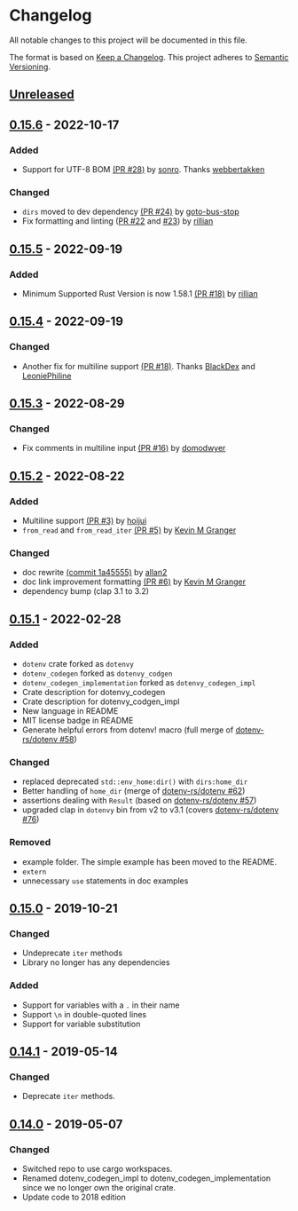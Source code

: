 # Changelog

All notable changes to this project will be documented in this file.

The format is based on [Keep a Changelog](https://keepachangelog.com/en/1.0.0/).
This project adheres to [Semantic Versioning](https://semver.org/spec/v2.0.0.html).

## [Unreleased]

## [0.15.6] - 2022-10-17

### Added

- Support for UTF-8 BOM [(PR #28)](https://github.com/allan2/dotenvy/pull/28) by [sonro](https://github.com/sonro). Thanks [webbertakken](https://github.com/webbertakken)

### Changed

- `dirs` moved to dev dependency [(PR #24)](https://github.com/allan2/dotenvy/pull/24) by [goto-bus-stop](https://github.com/goto-bus-stop)
- Fix formatting and linting ([PR #22](https://github.com/allan2/dotenvy/pull/22) and [#23](https://github.com/allan2/dotenvy/pull/23)) by [rillian](https://github.com/rillian)

## [0.15.5] - 2022-09-19

### Added

- Minimum Supported Rust Version is now 1.58.1 [(PR #18)](https://github.com/allan2/dotenvy/pull/21) by [rillian](https://github.com/rillian)

## [0.15.4] - 2022-09-19

### Changed

- Another fix for multiline support [(PR #18)](https://github.com/allan2/dotenvy/pull/18). Thanks [BlackDex](https://github.com/BlackDex) and [LeoniePhiline](https://github.com/LeoniePhiline)

## [0.15.3] - 2022-08-29

### Changed

- Fix comments in multiline input [(PR #16)](https://github.com/allan2/dotenvy/pull/16) by [domodwyer](https://github.com/domodwyer)

## [0.15.2] - 2022-08-22

### Added

- Multiline support [(PR #3)](https://github.com/allan2/dotenvy/pull/3) by [hoijui](https://github.com/hoijui)
- `from_read` and `from_read_iter` [(PR #5)](https://github.com/allan2/dotenvy/pull/5) by [Kevin M Granger](https://github.com/KevinMGranger)

### Changed

- doc rewrite [(commit 1a45555)](https://github.com/allan2/dotenvy/commit/1a455554f5e4b4211be5490309d580d18a4cdf56) by [allan2](https://github.com/hoijui)
- doc link improvement formatting [(PR #6)](https://github.com/allan2/dotenvy/pull/6) by [Kevin M Granger](https://github.com/KevinMGranger)
- dependency bump (clap 3.1 to 3.2)

## [0.15.1] - 2022-02-28

### Added

- `dotenv` crate forked as `dotenvy`
- `dotenv_codegen` forked as `dotenvy_codgen`
- `dotenv_codegen_implementation` forked as `dotenvy_codegen_impl`
- Crate description for dotenvy_codegen
- Crate description for dotenvy_codgen_impl
- New language in README
- MIT license badge in README
- Generate helpful errors from dotenv! macro (full merge of [dotenv-rs/dotenv #58](https://github.com/dotenv-rs/dotenv/pull/57))

### Changed

- replaced deprecated `std::env_home:dir()` with `dirs:home_dir`
- Better handling of `home_dir` (merge of [dotenv-rs/dotenv #62](https://github.com/dotenv-rs/dotenv/pull/62))
- assertions dealing with `Result` (based on [dotenv-rs/dotenv #57](https://github.com/dotenv-rs/dotenv/pull/57))
- upgraded clap in `dotenvy` bin from v2 to v3.1 (covers [dotenv-rs/dotenv #76](https://github.com/dotenv-rs/dotenv/pull/76))

### Removed

- example folder. The simple example has been moved to the README.
- `extern`
- unnecessary `use` statements in doc examples

## [0.15.0] - 2019-10-21

### Changed

- Undeprecate `iter` methods
- Library no longer has any dependencies

### Added

- Support for variables with a `.` in their name
- Support `\n` in double-quoted lines
- Support for variable substitution

## [0.14.1] - 2019-05-14

### Changed

- Deprecate `iter` methods.

## [0.14.0] - 2019-05-07

### Changed

- Switched repo to use cargo workspaces.
- Renamed dotenv_codegen_impl to dotenv_codegen_implementation since we no longer own the original crate.
- Update code to 2018 edition

[Unreleased]: https://github.com/allan2/dotenvy/compare/v0.15.6...HEAD
[0.15.6]: https://github.com/allan2/dotenvy/releases/tag/v0.15.6
[0.15.5]: https://github.com/allan2/dotenvy/releases/tag/v0.15.5
[0.15.4]: https://github.com/allan2/dotenvy/releases/tag/v0.15.4
[0.15.3]: https://github.com/allan2/dotenvy/releases/tag/v0.15.3
[0.15.2]: https://github.com/allan2/dotenvy/releases/tag/v0.15.2
[0.15.1]: https://github.com/allan2/dotenvy/commit/ea1572ff164c2dfabcf3c8cafd32c93186ad047f
[0.15.0]: https://github.com/allan2/dotenvy/releases/tag/v0.15.0
[0.14.1]: https://github.com/allan2/dotenvy/releases/tag/v0.14.1
[0.14.0]: https://github.com/allan2/dotenvy/releases/tag/v0.14.0
